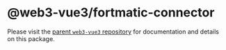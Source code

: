 # @web3-vue3/fortmatic-connector

Please visit the [parent `web3-vue3` repository](https://github.com/yuntaoBai/web3-vue) for documentation and details on this package.
